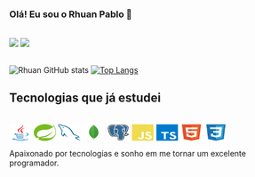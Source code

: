 ### Olá! Eu sou o Rhuan Pablo 👋

<div style="display: inline_block"><br>
 <a href="https://www.instagram.com/rhuan_pablo_faria/" target="_blank"><img src="https://img.shields.io/badge/-Instagram-%23E4405F?style=for-the-badge&logo=instagram&logoColor=white" target="_blank"></a>
 <a href="https://www.linkedin.com/in/rhuan-pablo-de-faria-200aa7234/" target="_blank"><img src="https://img.shields.io/badge/-LinkedIn-%230077B5?style=for-the-badge&logo=linkedin&logoColor=white" target="_blank"></a>
</div>

##

![Rhuan GitHub stats](https://github-readme-stats.vercel.app/api?username=RhuanPablodeFaria&show_icons=true&theme=radical)
[![Top Langs](https://github-readme-stats.vercel.app/api/top-langs/?username=RhuanPablodeFaria&hid_progress=true)](https://github.com/RhuanPablodeFaria/github-readme-stats)

## Tecnologias que já estudei

<div style="display: inline_block"><br/>
  <img align="center" alt="Java" height="30" width="40" src="https://raw.githubusercontent.com/devicons/devicon/master/icons/java/java-original.svg" />
  <img align="center" alt="SpringBoot" height="30" width="40" src="https://raw.githubusercontent.com/devicons/devicon/master/icons/spring/spring-original.svg" />
  <img align="center" alt="MySQL" height="30" width="40" src="https://raw.githubusercontent.com/devicons/devicon/master/icons/mysql/mysql-original.svg" />
  <img align="center" alt="MongoDB" height="30" width="40" src="https://raw.githubusercontent.com/devicons/devicon/master/icons/mongodb/mongodb-original.svg" />
  <img align="center" alt="PostgreSQL" height="30" width="40" src="https://raw.githubusercontent.com/devicons/devicon/master/icons/postgresql/postgresql-original.svg" />
  <img align="center" alt="Rafa-Js" height="30" width="40" src="https://raw.githubusercontent.com/devicons/devicon/master/icons/javascript/javascript-plain.svg">
  <img align="center" alt="Rafa-Ts" height="30" width="40" src="https://raw.githubusercontent.com/devicons/devicon/master/icons/typescript/typescript-plain.svg">
  <img align="center" alt="Rafa-HTML" height="30" width="40" src="https://raw.githubusercontent.com/devicons/devicon/master/icons/html5/html5-original.svg">
  <img align="center" alt="Rafa-CSS" height="30" width="40" src="https://raw.githubusercontent.com/devicons/devicon/master/icons/css3/css3-original.svg">
 </div>

Apaixonado por tecnologias e sonho em me tornar um excelente programador.
